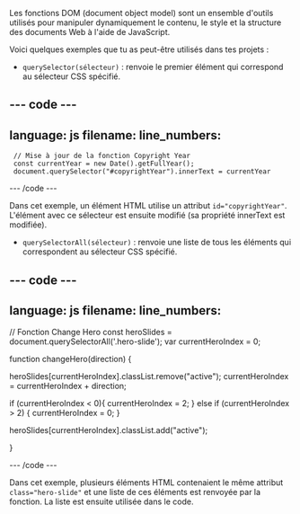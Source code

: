 Les fonctions DOM (document object model) sont un ensemble d'outils utilisés pour manipuler dynamiquement le contenu, le style et la structure des documents Web à l'aide de JavaScript.

Voici quelques exemples que tu as peut-être utilisés dans tes projets :

- `querySelector(sélecteur)` : renvoie le premier élément qui correspond au sélecteur CSS spécifié.

--- code ---
---
language: js
filename: 
line_numbers:
---
     // Mise à jour de la fonction Copyright Year 
     const currentYear = new Date().getFullYear();
     document.querySelector("#copyrightYear").innerText = currentYear

--- /code ---

Dans cet exemple, un élément HTML utilise un attribut `id="copyrightYear"`. L'élément avec ce sélecteur est ensuite modifié (sa propriété innerText est modifiée).

- `querySelectorAll(sélecteur)` : renvoie une liste de tous les éléments qui correspondent au sélecteur CSS spécifié.

--- code ---
---
language: js
filename: 
line_numbers:
---

// Fonction Change Hero
const heroSlides = document.querySelectorAll('.hero-slide');
var currentHeroIndex = 0;

function changeHero(direction) {

  heroSlides[currentHeroIndex].classList.remove("active");
  currentHeroIndex = currentHeroIndex + direction;

  if (currentHeroIndex < 0){
    currentHeroIndex = 2;
  } else if (currentHeroIndex > 2) {
    currentHeroIndex = 0;
  }

  heroSlides[currentHeroIndex].classList.add("active");

}

--- /code ---

Dans cet exemple, plusieurs éléments HTML contenaient le même attribut `class="hero-slide"` et une liste de ces éléments est renvoyée par la fonction. La liste est ensuite utilisée dans le code.
